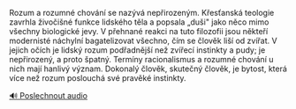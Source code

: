 
Rozum a rozumné chování se nazývá nepřirozeným. Křesťanská teologie zavrhla živočišné funkce lidského těla a popsala „duši" jako něco mimo všechny biologické jevy. V přehnané reakci na tuto filozofii jsou někteří modernisté náchylní bagatelizovat všechno, čím se člověk liší od zvířat. V jejich očích je lidský rozum podřadnější než zvířecí instinkty a pudy; je nepřirozený, a proto špatný. Termíny racionalismus a rozumné chování u nich mají hanlivý význam. Dokonalý člověk, skutečný člověk, je bytost, která více než rozum poslouchá své pravěké instinkty.

[🔊 Poslechnout audio](/data/7-paragraphs/audio/chapter_38/para_005-Rozum-a-rozumn-chovn-se-nazv-nepirozenm-K.mp3)
